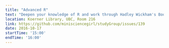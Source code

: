 ```yaml
---
title: "Advanced R"
text: "Deepen your knowledge of R and work through Hadley Wickham's Book: Subsetting"
location: Koerner Library, UBC, Room 216
link: https://github.com/minisciencegirl/studyGroup/issues/139
date: 2016-10-17
startTime: '15:00'
endTime: '16:00'
---
```

